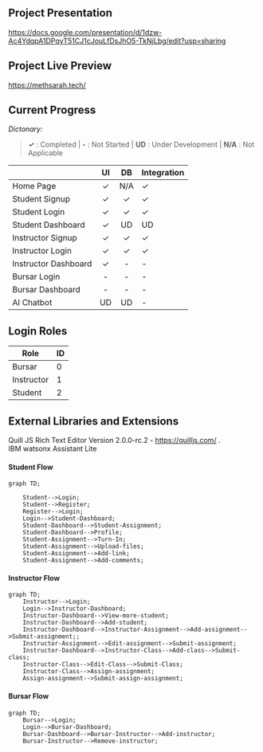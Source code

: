 ## Project Presentation
https://docs.google.com/presentation/d/1dzw-Ac4YdqpA1DPqyT51CJ1cJouLfDsJhO5-TkNjLbg/edit?usp=sharing

## Project Live Preview
https://methsarah.tech/

## Current Progress
_Dictonary:_
> **✓** : Completed | **-** : Not Started | **UD** : Under Development | **N/A** : Not Applicable

| | UI | DB | Integration |
|--------------|:-------:|:-------:|:----------------|
|Home Page|✓|N/A|✓|
|Student Signup|✓|✓|✓|
|Student Login|✓|✓|✓|
|Student Dashboard|✓|UD|UD|
|Instructor Signup|✓|✓|✓|
|Instructor Login|✓|✓|✓|
|Instructor Dashboard|✓|-|-|
|Bursar Login|-|-|-|
|Bursar Dashboard|-|-|-|
|AI Chatbot|UD|UD|-|


## Login Roles
|Role|ID|
|-----|:-----|
|Bursar|0|
|Instructor|1|
|Student|2|

## External Libraries and Extensions
Quill JS Rich Text Editor Version 2.0.0-rc.2 - https://quilljs.com/ .\
IBM watsonx Assistant Lite

#### Student Flow
```mermaid
graph TD;

    Student-->Login;
    Student-->Register;
    Register-->Login;
    Login-->Student-Dashboard;
    Student-Dashboard-->Student-Assignment;
    Student-Dashboard-->Profile;
    Student-Assignment-->Turn-In;
    Student-Assignment-->Upload-files;
    Student-Assignment-->Add-link;
    Student-Assignment-->Add-comments;
```
#### Instructor Flow
```mermaid
graph TD;
    Instructor-->Login;
    Login-->Instructor-Dashboard;
    Instructor-Dashboard-->View-more-student;
    Instructor-Dashboard-->Add-student;
    Instructor-Dashboard-->Instructor-Assignment-->Add-assignment-->Submit-assignment;;
    Instructor-Assignment-->Edit-assignment-->Submit-assignment;
    Instructor-Dashboard-->Instructor-Class-->Add-class-->Submit-class;
    Instructor-Class-->Edit-Class-->Submit-Class;
    Instructor-Class-->Assign-assignment;
    Assign-assignment-->Submit-assign-assignment;
```
#### Bursar Flow
```mermaid
graph TD;
    Bursar-->Login;
    Login-->Bursar-Dashboard;
    Bursar-Dashboard-->Bursar-Instructor-->Add-instructor;
    Bursar-Instructor-->Remove-instructor;
```


